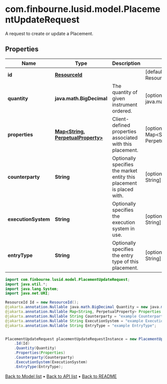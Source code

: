 # com.finbourne.lusid.model.PlacementUpdateRequest
A request to create or update a Placement.

## Properties

Name | Type | Description | Notes
------------ | ------------- | ------------- | -------------
**id** | [**ResourceId**](ResourceId.md) |  | [default to ResourceId]
**quantity** | **java.math.BigDecimal** | The quantity of given instrument ordered. | [optional] [default to java.math.BigDecimal]
**properties** | [**Map&lt;String, PerpetualProperty&gt;**](PerpetualProperty.md) | Client-defined properties associated with this placement. | [optional] [default to Map<String, PerpetualProperty>]
**counterparty** | **String** | Optionally specifies the market entity this placement is placed with. | [optional] [default to String]
**executionSystem** | **String** | Optionally specifies the execution system in use. | [optional] [default to String]
**entryType** | **String** | Optionally specifies the entry type of this placement. | [optional] [default to String]

```java
import com.finbourne.lusid.model.PlacementUpdateRequest;
import java.util.*;
import java.lang.System;
import java.net.URI;

ResourceId Id = new ResourceId();
@jakarta.annotation.Nullable java.math.BigDecimal Quantity = new java.math.BigDecimal("100.00");
@jakarta.annotation.Nullable Map<String, PerpetualProperty> Properties = new Map<String, PerpetualProperty>();
@jakarta.annotation.Nullable String Counterparty = "example Counterparty";
@jakarta.annotation.Nullable String ExecutionSystem = "example ExecutionSystem";
@jakarta.annotation.Nullable String EntryType = "example EntryType";


PlacementUpdateRequest placementUpdateRequestInstance = new PlacementUpdateRequest()
    .Id(Id)
    .Quantity(Quantity)
    .Properties(Properties)
    .Counterparty(Counterparty)
    .ExecutionSystem(ExecutionSystem)
    .EntryType(EntryType);
```


[Back to Model list](../README.md#documentation-for-models) &#8226; [Back to API list](../README.md#documentation-for-api-endpoints) &#8226; [Back to README](../README.md)

